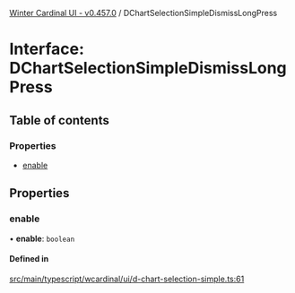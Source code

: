 [Winter Cardinal UI - v0.457.0](../index.md) / DChartSelectionSimpleDismissLongPress

# Interface: DChartSelectionSimpleDismissLongPress

## Table of contents

### Properties

- [enable](DChartSelectionSimpleDismissLongPress.md#enable)

## Properties

### enable

• **enable**: `boolean`

#### Defined in

[src/main/typescript/wcardinal/ui/d-chart-selection-simple.ts:61](https://github.com/winter-cardinal/winter-cardinal-ui/blob/v0.457.0/src/main/typescript/wcardinal/ui/d-chart-selection-simple.ts#L61)
